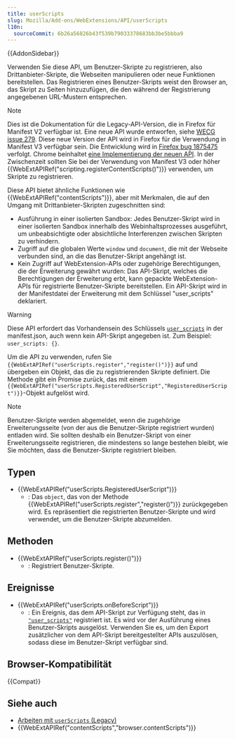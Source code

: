 ```yaml
---
title: userScripts
slug: Mozilla/Add-ons/WebExtensions/API/userScripts
l10n:
  sourceCommit: 6b26a56826b43f539b79033378683bb3be5bbba9
---
```


{{AddonSidebar}}

Verwenden Sie diese API, um Benutzer-Skripte zu registrieren, also Drittanbieter-Skripte, die Webseiten manipulieren oder neue Funktionen bereitstellen. Das Registrieren eines Benutzer-Skripts weist den Browser an, das Skript zu Seiten hinzuzufügen, die den während der Registrierung angegebenen URL-Mustern entsprechen.

> [!NOTE]
> Dies ist die Dokumentation für die Legacy-API-Version, die in Firefox für Manifest V2 verfügbar ist. Eine neue API wurde entworfen, siehe [WECG issue 279](https://github.com/w3c/webextensions/issues/279). Diese neue Version der API wird in Firefox für die Verwendung in Manifest V3 verfügbar sein. Die Entwicklung wird in [Firefox bug 1875475](https://bugzil.la/1875475) verfolgt. Chrome beinhaltet [eine Implementierung der neuen API](https://developer.chrome.com/docs/extensions/reference/api/userScripts). In der Zwischenzeit sollten Sie bei der Verwendung von Manifest V3 oder höher {{WebExtAPIRef("scripting.registerContentScripts()")}} verwenden, um Skripte zu registrieren.

Diese API bietet ähnliche Funktionen wie {{WebExtAPIRef("contentScripts")}}, aber mit Merkmalen, die auf den Umgang mit Drittanbieter-Skripten zugeschnitten sind:

- Ausführung in einer isolierten Sandbox: Jedes Benutzer-Skript wird in einer isolierten Sandbox innerhalb des Webinhaltsprozesses ausgeführt, um unbeabsichtigte oder absichtliche Interferenzen zwischen Skripten zu verhindern.
- Zugriff auf die globalen Werte `window` und `document`, die mit der Webseite verbunden sind, an die das Benutzer-Skript angehängt ist.
- Kein Zugriff auf WebExtension-APIs oder zugehörige Berechtigungen, die der Erweiterung gewährt wurden: Das API-Skript, welches die Berechtigungen der Erweiterung erbt, kann gepackte WebExtension-APIs für registrierte Benutzer-Skripte bereitstellen. Ein API-Skript wird in der Manifestdatei der Erweiterung mit dem Schlüssel "user_scripts" deklariert.

> [!WARNING]
> Diese API erfordert das Vorhandensein des Schlüssels [`user_scripts`](/de/docs/Mozilla/Add-ons/WebExtensions/manifest.json/user_scripts) in der manifest.json, auch wenn kein API-Skript angegeben ist. Zum Beispiel: `user_scripts: {}`.

Um die API zu verwenden, rufen Sie `{{WebExtAPIRef("userScripts.register","register()")}}` auf und übergeben ein Objekt, das die zu registrierenden Skripte definiert. Die Methode gibt ein Promise zurück, das mit einem `{{WebExtAPIRef("userScripts.RegisteredUserScript","RegisteredUserScript")}}`-Objekt aufgelöst wird.

> [!NOTE]
> Benutzer-Skripte werden abgemeldet, wenn die zugehörige Erweiterungsseite (von der aus die Benutzer-Skripte registriert wurden) entladen wird. Sie sollten deshalb ein Benutzer-Skript von einer Erweiterungsseite registrieren, die mindestens so lange bestehen bleibt, wie Sie möchten, dass die Benutzer-Skripte registriert bleiben.

## Typen

- {{WebExtAPIRef("userScripts.RegisteredUserScript")}}
  - : Das `object`, das von der Methode {{WebExtAPIRef("userScripts.register","register()")}} zurückgegeben wird. Es repräsentiert die registrierten Benutzer-Skripte und wird verwendet, um die Benutzer-Skripte abzumelden.

## Methoden

- {{WebExtAPIRef("userScripts.register()")}}
  - : Registriert Benutzer-Skripte.

## Ereignisse

- {{WebExtAPIRef("userScripts.onBeforeScript")}}
  - : Ein Ereignis, das dem API-Skript zur Verfügung steht, das in [`"user_scripts"`](/de/docs/Mozilla/Add-ons/WebExtensions/manifest.json/user_scripts) registriert ist. Es wird vor der Ausführung eines Benutzer-Skripts ausgelöst. Verwenden Sie es, um den Export zusätzlicher von dem API-Skript bereitgestellter APIs auszulösen, sodass diese im Benutzer-Skript verfügbar sind.

## Browser-Kompatibilität

{{Compat}}

## Siehe auch

- [Arbeiten mit `userScripts` (Legacy)](/de/docs/Mozilla/Add-ons/WebExtensions/API/userScripts_legacy/Working_with_userScripts)
- {{WebExtAPIRef("contentScripts","browser.contentScripts")}}

